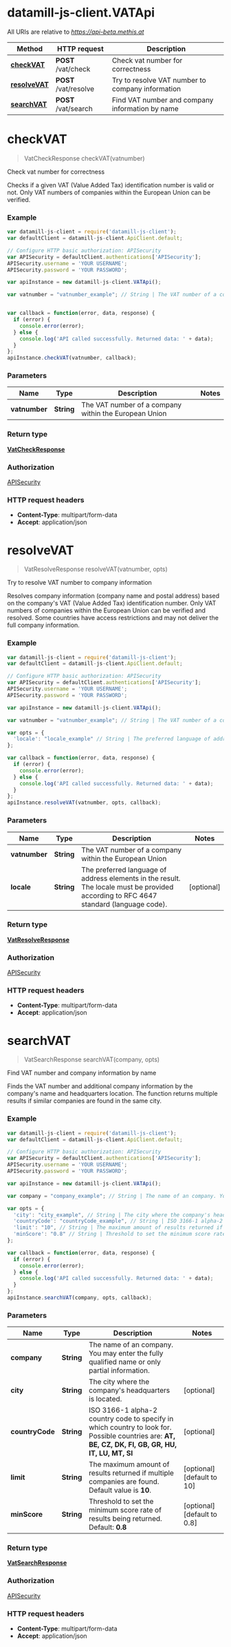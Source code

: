 # datamill-js-client.VATApi

All URIs are relative to *https://api-beta.methis.at*

Method | HTTP request | Description
------------- | ------------- | -------------
[**checkVAT**](VATApi.md#checkVAT) | **POST** /vat/check | Check vat number for correctness
[**resolveVAT**](VATApi.md#resolveVAT) | **POST** /vat/resolve | Try to resolve VAT number to company information
[**searchVAT**](VATApi.md#searchVAT) | **POST** /vat/search | Find VAT number and company information by name


<a name="checkVAT"></a>
# **checkVAT**
> VatCheckResponse checkVAT(vatnumber)

Check vat number for correctness

Checks if a given VAT (Value Added Tax) identification number is valid or not. Only VAT numbers of companies within the European Union can be verified. 

### Example
```javascript
var datamill-js-client = require('datamill-js-client');
var defaultClient = datamill-js-client.ApiClient.default;

// Configure HTTP basic authorization: APISecurity
var APISecurity = defaultClient.authentications['APISecurity'];
APISecurity.username = 'YOUR USERNAME';
APISecurity.password = 'YOUR PASSWORD';

var apiInstance = new datamill-js-client.VATApi();

var vatnumber = "vatnumber_example"; // String | The VAT number of a company within the European Union


var callback = function(error, data, response) {
  if (error) {
    console.error(error);
  } else {
    console.log('API called successfully. Returned data: ' + data);
  }
};
apiInstance.checkVAT(vatnumber, callback);
```

### Parameters

Name | Type | Description  | Notes
------------- | ------------- | ------------- | -------------
 **vatnumber** | **String**| The VAT number of a company within the European Union | 

### Return type

[**VatCheckResponse**](VatCheckResponse.md)

### Authorization

[APISecurity](../README.md#APISecurity)

### HTTP request headers

 - **Content-Type**: multipart/form-data
 - **Accept**: application/json

<a name="resolveVAT"></a>
# **resolveVAT**
> VatResolveResponse resolveVAT(vatnumber, opts)

Try to resolve VAT number to company information

Resolves company information (company name and postal address) based on the company&#39;s VAT (Value Added Tax) identification number. Only VAT numbers of companies within the European Union can be verified and resolved. Some countries have access restrictions and may not deliver the full company information. 

### Example
```javascript
var datamill-js-client = require('datamill-js-client');
var defaultClient = datamill-js-client.ApiClient.default;

// Configure HTTP basic authorization: APISecurity
var APISecurity = defaultClient.authentications['APISecurity'];
APISecurity.username = 'YOUR USERNAME';
APISecurity.password = 'YOUR PASSWORD';

var apiInstance = new datamill-js-client.VATApi();

var vatnumber = "vatnumber_example"; // String | The VAT number of a company within the European Union

var opts = { 
  'locale': "locale_example" // String | The preferred language of address elements in the result. The locale must be provided according to RFC 4647 standard (language code).
};

var callback = function(error, data, response) {
  if (error) {
    console.error(error);
  } else {
    console.log('API called successfully. Returned data: ' + data);
  }
};
apiInstance.resolveVAT(vatnumber, opts, callback);
```

### Parameters

Name | Type | Description  | Notes
------------- | ------------- | ------------- | -------------
 **vatnumber** | **String**| The VAT number of a company within the European Union | 
 **locale** | **String**| The preferred language of address elements in the result. The locale must be provided according to RFC 4647 standard (language code). | [optional] 

### Return type

[**VatResolveResponse**](VatResolveResponse.md)

### Authorization

[APISecurity](../README.md#APISecurity)

### HTTP request headers

 - **Content-Type**: multipart/form-data
 - **Accept**: application/json

<a name="searchVAT"></a>
# **searchVAT**
> VatSearchResponse searchVAT(company, opts)

Find VAT number and company information by name

Finds the VAT number and additional company information by the company&#39;s name and headquarters location. The function returns multiple results if similar companies are found in the same city. 

### Example
```javascript
var datamill-js-client = require('datamill-js-client');
var defaultClient = datamill-js-client.ApiClient.default;

// Configure HTTP basic authorization: APISecurity
var APISecurity = defaultClient.authentications['APISecurity'];
APISecurity.username = 'YOUR USERNAME';
APISecurity.password = 'YOUR PASSWORD';

var apiInstance = new datamill-js-client.VATApi();

var company = "company_example"; // String | The name of an company. You may enter the fully qualified name or only partial information.

var opts = { 
  'city': "city_example", // String | The city where the company's headquarters is located.
  'countryCode': "countryCode_example", // String | ISO 3166-1 alpha-2 country code to specify in which country to look for. Possible countries are: **AT, BE, CZ, DK, FI, GB, GR, HU, IT, LU, MT, SI** 
  'limit': "10", // String | The maximum amount of results returned if multiple companies are found. Default value is **10**. 
  'minScore': "0.8" // String | Threshold to set the minimum score rate of results being returned. Default: **0.8** 
};

var callback = function(error, data, response) {
  if (error) {
    console.error(error);
  } else {
    console.log('API called successfully. Returned data: ' + data);
  }
};
apiInstance.searchVAT(company, opts, callback);
```

### Parameters

Name | Type | Description  | Notes
------------- | ------------- | ------------- | -------------
 **company** | **String**| The name of an company. You may enter the fully qualified name or only partial information. | 
 **city** | **String**| The city where the company&#39;s headquarters is located. | [optional] 
 **countryCode** | **String**| ISO 3166-1 alpha-2 country code to specify in which country to look for. Possible countries are: **AT, BE, CZ, DK, FI, GB, GR, HU, IT, LU, MT, SI**  | [optional] 
 **limit** | **String**| The maximum amount of results returned if multiple companies are found. Default value is **10**.  | [optional] [default to 10]
 **minScore** | **String**| Threshold to set the minimum score rate of results being returned. Default: **0.8**  | [optional] [default to 0.8]

### Return type

[**VatSearchResponse**](VatSearchResponse.md)

### Authorization

[APISecurity](../README.md#APISecurity)

### HTTP request headers

 - **Content-Type**: multipart/form-data
 - **Accept**: application/json

